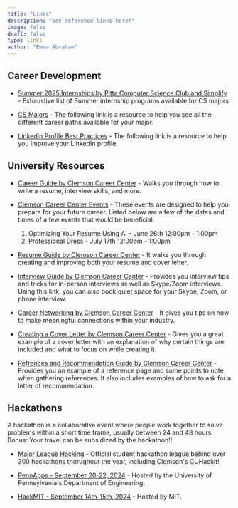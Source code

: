 ```yaml
---
title: "Links"
description: "See reference links here!"
image: false
draft: false
type: links
author: "Emma Abraham"
---
```


## Career Development

- [Summer 2025 Internships by Pitta Computer Science Club and Simplify](https://github.com/SimplifyJobs/Summer2025-Internships) - Exhaustive list of Summer internship programs available for CS majors 

- [CS Majors](https://whatcanidowiththismajor.com/) - The following link is a resource to help you see all the different career paths available for your major.

- [LinkedIn Profile Best Practices](https://www.linkedin.com/business/sales/blog/profile-best-practices/17-steps-to-a-better-linkedin-profile-in-2017) - The following link is a resource to help you improve your LinkedIn profile.

## University Resources

- [Career Guide by Clemson Career Center](https://media.clemson.edu/studentaffairs/fb/ccpd/careerGuide/19-20/index.html) - Walks you through how to write a resume, interview skills, and more.

- [Clemson Career Center Events](https://career.sites.clemson.edu/events.php?calendar=GENERAL&target[U]=on&target[G]=on&target[FS]=on) - These events are designed to help you prepare for your future career. Listed below are a few of the dates and times of a few events that would be beneficial. 
  1. Optimizing Your Resume Using AI - June 26th 12:00pm - 1:00pm
  2. Professional Dress - July 17th 12:00pm - 1:00pm

- [Resume Guide by Clemson Career Center](https://career.sites.clemson.edu/michelin_career_center/career_development_recruiting/resumes/) - It walks you through creating and improving both your resume and cover letter.

- [Interview Guide by Clemson Career Center](https://career.sites.clemson.edu/michelin_career_center/career_development_recruiting/interviews/) - Provides you interview tips and tricks for in-person interviews as well as Skype/Zoom interviews. Using this link, you can also book quiet space for your Skype, Zoom, or phone interview. 

- [Career Networking by Clemson Career Center](https://career.sites.clemson.edu/michelin_career_center/career_development_recruiting/documents/handouts/networking/The_Art_of_Networking.pdf) - It gives you tips on how to make meaningful connections within your industry.

- [Creating a Cover Letter by Clemson Career Center](https://career.sites.clemson.edu/michelin_career_center/career_development_recruiting/documents/handouts/letters/Cover_Letter_Cheat_Sheet.pdf) - Gives you a great example of a cover letter with an explanation of why certain things are included and what to focus on while creating it. 

- [Refrences and Recommendation Guide by Clemson Career Center](https://career.sites.clemson.edu/michelin_career_center/career_development_recruiting/documents/handouts/References_and_Recommendations_Page.pdf) - Provides you an example of a reference page and some points to note when gathering references. It also includes examples of how to ask for a letter of recommendation. 

## Hackathons

A hackathon is a collaborative event where people work together to solve problems within a short time frame, usually between 24 and 48 hours. Bonus: Your travel can be subsidized by the hackathon!!

- [Major League Hacking](https://mlh.io/) - Official student hackathon league behind over 300 hackathons thorughout the year, including Clemson's CUHackit!

- [PennApps - September 20-22, 2024](https://2024f.pennapps.com/#About) - Hosted by the University of Pennsylvania's Department of Engineering.

- [HackMIT - September 14th-15th, 2024](https://hackmit.org/) - Hosted by MIT.
